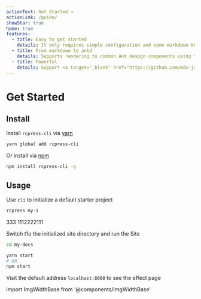 ```yaml
---
actionText: Get Started →
actionLink: /guide/
showStar: true
home: true
features:
  - title: Easy to get started
    details: It only requires simple configuration and some markdown knowledge to get started quickly, users who are familiar with <a href="https://rcpress.vuejs.org/">Vuepress </a> are more comfortable to use
  - title: From markdown to antd
    details: Supports rendering to common Ant design components using the markdown syntax, such as <a href="guide/markdown#prompt-box">Alert</a>
  - title: Powerful
    details: Support <a target="_blank" href="https://github.com/mdx-js/mdx">mdx</a> to support <a href="guide/theme#custom-layout">custom layout</a> (eg custom site header, bottom, homepage, etc.)
---
```


# Get Started

## Install

Install `rcpress-cli` via [yarn](https://yarnpkg.com)

```bash
yarn global add rcpress-cli
```

Or install via [npm](https://docs.npmjs.com/cli/install.html)

```bash
npm install rcpress-cli -g

```

## Usage

Use `cli` to initialize a default starter project

```bash
rcpress my-1
```

333 1112222111

Switch t1o the initialized site directory and run the Site

```bash
cd my-docs

yarn start
# OR
npm start
```

Visit the default address `localhost:8000` to see the effect page

import ImgWidthBase from '@components/ImgWidthBase'

<p align="center">
<ImgWidthBase url="screenshot.png" width={700}/>
</p>
